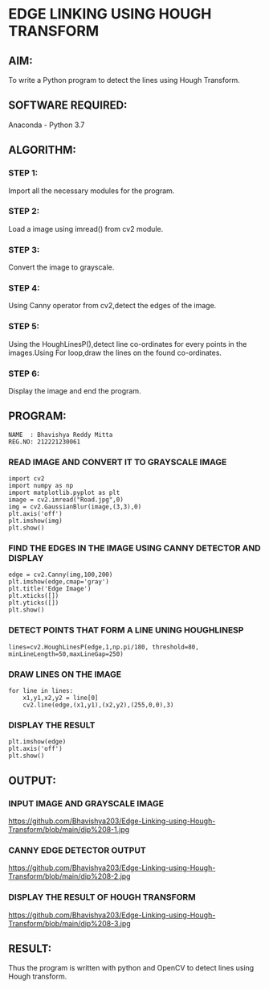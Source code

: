 # EDGE LINKING USING HOUGH TRANSFORM
## AIM:
To write a Python program to detect the lines using Hough Transform.

## SOFTWARE REQUIRED:
Anaconda - Python 3.7

## ALGORITHM:
### STEP 1:
Import all the necessary modules for the program.

### STEP 2:
Load a image using imread() from cv2 module.

### STEP 3:
Convert the image to grayscale.

### STEP 4:
Using Canny operator from cv2,detect the edges of the image.

### STEP 5:
Using the HoughLinesP(),detect line co-ordinates for every points in the images.Using For loop,draw the lines on the found co-ordinates.

### STEP 6:
Display the image and end the program.

## PROGRAM:

```
NAME  : Bhavishya Reddy Mitta
REG.NO: 212221230061 
```

### READ IMAGE AND CONVERT IT TO GRAYSCALE IMAGE
```
import cv2
import numpy as np
import matplotlib.pyplot as plt
image = cv2.imread("Road.jpg",0)
img = cv2.GaussianBlur(image,(3,3),0)
plt.axis('off')
plt.imshow(img)
plt.show()
```

### FIND THE EDGES IN THE IMAGE USING CANNY DETECTOR AND DISPLAY
```
edge = cv2.Canny(img,100,200)
plt.imshow(edge,cmap='gray')
plt.title('Edge Image')
plt.xticks([])
plt.yticks([])
plt.show()
```

### DETECT POINTS THAT FORM A LINE UNING HOUGHLINESP
```
lines=cv2.HoughLinesP(edge,1,np.pi/180, threshold=80, minLineLength=50,maxLineGap=250)
```

### DRAW LINES ON THE IMAGE
```
for line in lines:
    x1,y1,x2,y2 = line[0]
    cv2.line(edge,(x1,y1),(x2,y2),(255,0,0),3)
```

### DISPLAY THE RESULT
```
plt.imshow(edge)
plt.axis('off')
plt.show()
```

## OUTPUT:

### INPUT IMAGE AND GRAYSCALE IMAGE

https://github.com/Bhavishya203/Edge-Linking-using-Hough-Transform/blob/main/dip%208-1.jpg

### CANNY EDGE DETECTOR OUTPUT

https://github.com/Bhavishya203/Edge-Linking-using-Hough-Transform/blob/main/dip%208-2.jpg

### DISPLAY THE RESULT OF HOUGH TRANSFORM

https://github.com/Bhavishya203/Edge-Linking-using-Hough-Transform/blob/main/dip%208-3.jpg

## RESULT:
Thus the program is written with python and OpenCV to detect lines using Hough transform. 
